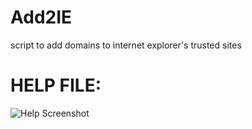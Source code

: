 # Add2IE
script to add domains to internet explorer's trusted sites

# HELP FILE:
![Help Screenshot](https://i.postimg.cc/XqZRSVSB/screenshot-51.png)
